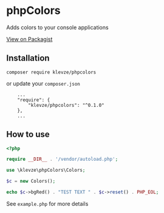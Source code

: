 # phpColors

Adds colors to your console applications

[View on Packagist](https://packagist.org/packages/klevze/phpcolors)



## Installation

`composer require klevze/phpcolors`

or update your `composer.json`

```
    ...
    "require": {
        "klevze/phpcolors": "^0.1.0"
    },
    ... 
```


## How to use

```php
<?php

require __DIR__ . '/vendor/autoload.php';

use \klevze\phpColors\Colors;

$c = new Colors();

echo $c->bgRed() . "TEST TEXT " . $c->reset() . PHP_EOL;

```

See `example.php` for more details
